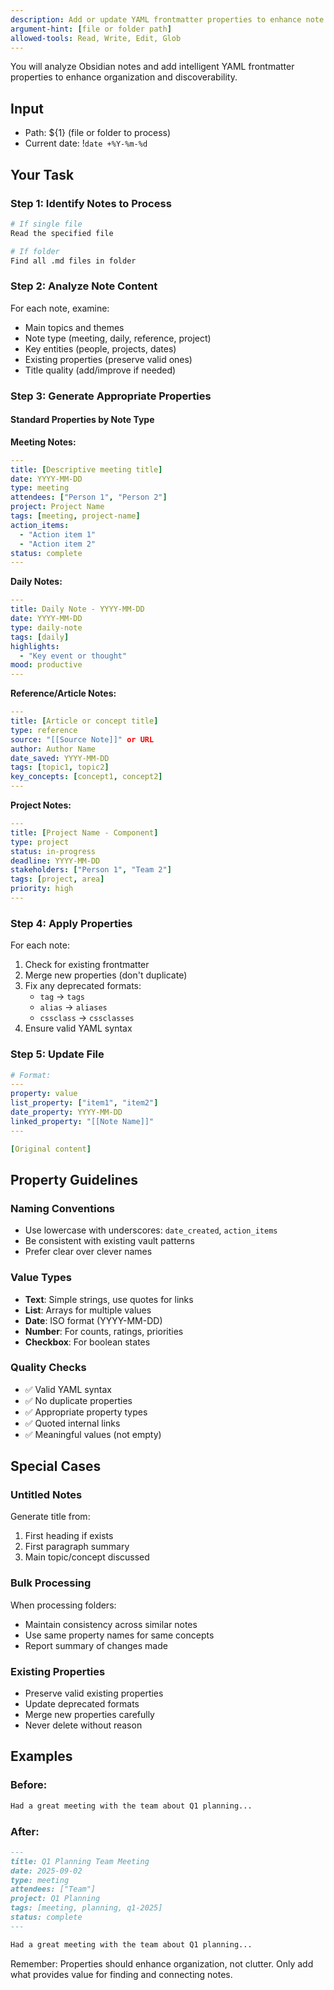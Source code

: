 ```yaml
---
description: Add or update YAML frontmatter properties to enhance note organization
argument-hint: [file or folder path]
allowed-tools: Read, Write, Edit, Glob
---
```


You will analyze Obsidian notes and add intelligent YAML frontmatter properties to enhance organization and discoverability.

## Input
- Path: ${1} (file or folder to process)
- Current date: !`date +%Y-%m-%d`

## Your Task

### Step 1: Identify Notes to Process
```bash
# If single file
Read the specified file

# If folder
Find all .md files in folder
```

### Step 2: Analyze Note Content

For each note, examine:
- Main topics and themes
- Note type (meeting, daily, reference, project)
- Key entities (people, projects, dates)
- Existing properties (preserve valid ones)
- Title quality (add/improve if needed)

### Step 3: Generate Appropriate Properties

#### Standard Properties by Note Type

**Meeting Notes:**
```yaml
---
title: [Descriptive meeting title]
date: YYYY-MM-DD
type: meeting
attendees: ["Person 1", "Person 2"]
project: Project Name
tags: [meeting, project-name]
action_items: 
  - "Action item 1"
  - "Action item 2"
status: complete
---
```

**Daily Notes:**
```yaml
---
title: Daily Note - YYYY-MM-DD
date: YYYY-MM-DD
type: daily-note
tags: [daily]
highlights:
  - "Key event or thought"
mood: productive
---
```

**Reference/Article Notes:**
```yaml
---
title: [Article or concept title]
type: reference
source: "[[Source Note]]" or URL
author: Author Name
date_saved: YYYY-MM-DD
tags: [topic1, topic2]
key_concepts: [concept1, concept2]
---
```

**Project Notes:**
```yaml
---
title: [Project Name - Component]
type: project
status: in-progress
deadline: YYYY-MM-DD
stakeholders: ["Person 1", "Team 2"]
tags: [project, area]
priority: high
---
```

### Step 4: Apply Properties

For each note:
1. Check for existing frontmatter
2. Merge new properties (don't duplicate)
3. Fix any deprecated formats:
   - `tag` → `tags`
   - `alias` → `aliases`
   - `cssclass` → `cssclasses`
4. Ensure valid YAML syntax

### Step 5: Update File

```yaml
# Format:
---
property: value
list_property: ["item1", "item2"]
date_property: YYYY-MM-DD
linked_property: "[[Note Name]]"
---

[Original content]
```

## Property Guidelines

### Naming Conventions
- Use lowercase with underscores: `date_created`, `action_items`
- Be consistent with existing vault patterns
- Prefer clear over clever names

### Value Types
- **Text**: Simple strings, use quotes for links
- **List**: Arrays for multiple values
- **Date**: ISO format (YYYY-MM-DD)
- **Number**: For counts, ratings, priorities
- **Checkbox**: For boolean states

### Quality Checks
- ✅ Valid YAML syntax
- ✅ No duplicate properties
- ✅ Appropriate property types
- ✅ Quoted internal links
- ✅ Meaningful values (not empty)

## Special Cases

### Untitled Notes
Generate title from:
1. First heading if exists
2. First paragraph summary
3. Main topic/concept discussed

### Bulk Processing
When processing folders:
- Maintain consistency across similar notes
- Use same property names for same concepts
- Report summary of changes made

### Existing Properties
- Preserve valid existing properties
- Update deprecated formats
- Merge new properties carefully
- Never delete without reason

## Examples

### Before:
```markdown
Had a great meeting with the team about Q1 planning...
```

### After:
```markdown
---
title: Q1 Planning Team Meeting
date: 2025-09-02
type: meeting
attendees: ["Team"]
project: Q1 Planning
tags: [meeting, planning, q1-2025]
status: complete
---

Had a great meeting with the team about Q1 planning...
```

Remember: Properties should enhance organization, not clutter. Only add what provides value for finding and connecting notes.